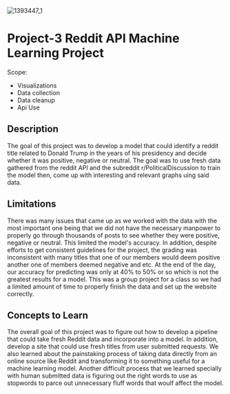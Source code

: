 
![1393447_1](https://user-images.githubusercontent.com/25973930/118744024-2d61a800-b819-11eb-86ce-bdd9a70723c4.jpg)
# Project-3 Reddit API Machine Learning Project
Scope:
  - Visualizations
  - Data collection 
  - Data cleanup 
  - Api Use

## Description 
The goal of this project was to develop a model that could identify a reddit title related to Donald Trump in the years of his presidency and decide whether it was positive, negative or neutral. The goal was to use fresh data gathered from the reddit API and the subreddit r/PoliticalDiscussion to train the model then, come up with interesting and relevant graphs uing said data. 
## Limitations 
There was many issues that came up as we worked with the data with the most important one being that we did not have the necessary manpower to properly go through thousands of posts to see whether they were positive, negative or neutral. This limited the model's accuracy. In addition, despite efforts to get consistent guidelines for the project, the grading was inconsistent with many titles that one of our members would deem positive another one of members deemed negative and etc. At the end of the day, our accuracy for predicting was only at 40% to 50% or so which is not the greatest results for a model. This was a group project for a class so we had a limited amount of time to properly finish the data and set up the website correctly. 
## Concepts to Learn 
The overall goal of this project was to figure out how to develop a pipeline that could take fresh Reddit data and incorporate into a model. In addition, develop a site that could use fresh titles from user submitted requests. We also learned about the painstaking process of taking data directly from an online source like Reddit and transforming it to something useful for a machine learning model. Another difficult process that we learned specially with human submitted data is figuring out the right words to use as stopwords to parce out unnecessary fluff words that woulf affect the model. 

